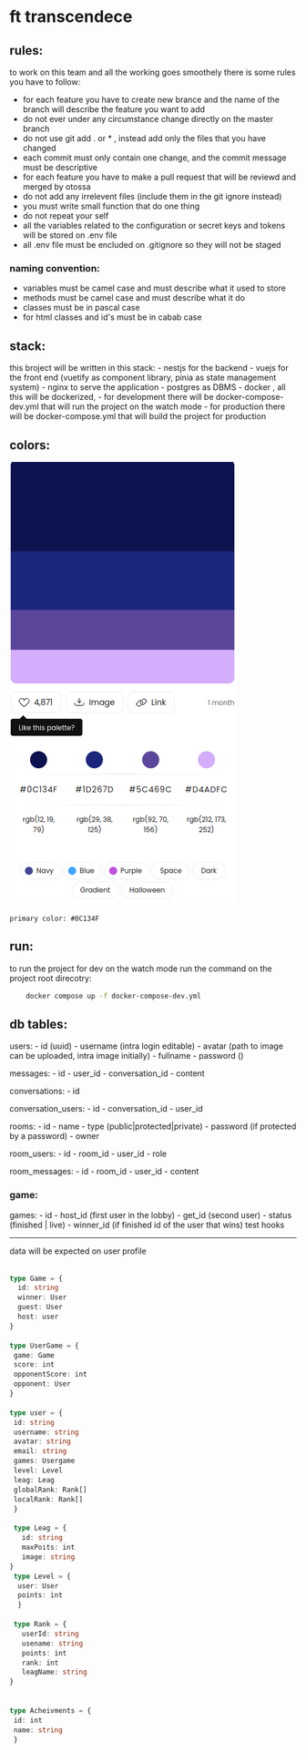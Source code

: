 # ft transcendece

## rules:
to work on this team and all the working goes smoothely there is some rules you have to follow:
 - for each feature you have to create new brance and the name of the branch will describe the feature you want to add
 - do not ever under any circumstance change directly on the master branch
 - do not use git add . or * , instead add only the files that you have changed
 - each commit must only contain one change, and the commit message must be descriptive
 - for each feature you have to make a pull request that will be reviewd and merged by otossa
 - do not add any irrelevent files (include them in the git ignore instead)
 - you must write small function that do one thing 
 - do not repeat your self
 - all the variables related to the configuration or secret keys and tokens will be stored on .env file
 - all .env file must be encluded on .gitignore so they will not be staged
### naming convention:
 - variables must be camel case and must describe what it used to store
 - methods must be camel case and must describe what it do
 - classes must be in pascal case
 - for html classes and id's must be in cabab case

## stack:
this broject will be written in this stack: 
    - nestjs for the backend
    - vuejs for the front end (vuetify as component library, pinia as state management system)
    - nginx to serve the application
    - postgres as DBMS 
    - docker , all this will be dockerized, 
        -   for development there will be docker-compose-dev.yml that will run the project on the watch mode
        -   for production there will be docker-compose.yml that will build the project for production
## colors:
![alt color palette](./docs/color_palette.png)


`primary color: #0C134F`
## run:

to run the project for dev on the watch mode run the command on the project root direcotry:

```bash
    docker compose up -f docker-compose-dev.yml
```



## db tables:

users:
    - id (uuid)
    - username (intra login editable)
    - avatar (path to image can be uploaded, intra image initially)
    - fullname
    - password ()

messages:
    - id 
    - user_id
    - conversation_id
    - content

conversations:
    - id

conversation_users:
    - id
    - conversation_id
    - user_id

rooms:
    - id
    - name
    - type (public|protected|private)
    - password (if protected by a password)
    - owner

room_users:
    - id
    - room_id
    - user_id
    - role

room_messages:
    - id
    - room_id
    - user_id
    - content


### game:

games:
    - id 
    - host_id (first user in the lobby)
    - get_id (second user)
    - status (finished | live)
    - winner_id (if finished id of the user that wins)
test hooks


--------------------------
data will be expected on user profile
```typescript

type Game = {
  id: string
  winner: User
  guest: User
  host: user
}

type UserGame = {
 game: Game
 score: int
 opponentScore: int
 opponent: User
}

type user = {
 id: string
 username: string
 avatar: string
 email: string
 games: Usergame
 level: Level
 leag: Leag
 globalRank: Rank[]
 localRank: Rank[]
 }

 type Leag = {
   id: string
   maxPoits: int
   image: string
}
 type Level = {
  user: User
  points: int
  }

 type Rank = {
   userId: string
   usename: string
   points: int
   rank: int
   leagName: string
}


type Acheivments = {
 id: int
 name: string
 }

```


